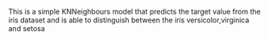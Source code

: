 This is a simple KNNeighbours model that predicts the target value from the iris dataset and is able to distinguish between the iris versicolor,virginica and setosa
